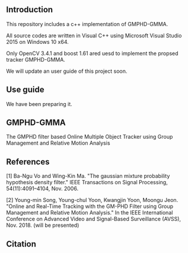 ## Introduction
This repository includes a c++ implementation of GMPHD-GMMA.

All source codes are written in Visual C++ using Microsoft Visual Studio 2015 on Windows 10 x64.

Only OpenCV 3.4.1 and boost 1.61 ared uesd to implement the propsed tracker GMPHD-GMMA.

We will update an user guide of this project soon.

## Use guide
We have been preparing it.

## GMPHD-GMMA
The GMPHD filter based Online Multiple Object Tracker using Group Management and Relative Motion Analysis

## References
[1] Ba-Ngu Vo and Wing-Kin Ma. "The gaussian mixture probability hypothesis density filter." IEEE Transactions on Signal Processing, 54(11):4091–4104, Nov. 2006.

[2] Young-min Song, Young-chul Yoon, Kwangjin Yoon, Moongu Jeon. "Online and Real-Time Tracking with the GM-PHD Filter
using Group Management and Relative Motion Analysis." In the IEEE International Conference on Advanced Video and Signal-Based Surveillance (AVSS), Nov. 2018. (will be presented) 

## Citation
